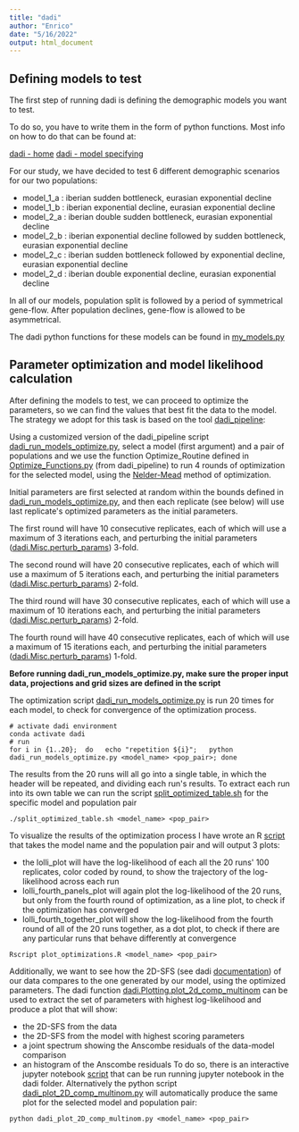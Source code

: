 ```yaml
---
title: "dadi"
author: "Enrico"
date: "5/16/2022"
output: html_document
---
```


## Defining models to test

The first step of running dadi is defining the demographic models you want to test.

To do so, you have to write them in the form of python functions. Most info on how to do that can be found at:

[dadi - home](https://dadi.readthedocs.io/en/latest/)
[dadi - model specifying](https://dadi.readthedocs.io/en/latest/user-guide/specifying-a-model/)

For our study, we have decided to test 6 different demographic scenarios for our two populations:
  - model_1_a : iberian sudden bottleneck, eurasian exponential decline
  - model_1_b : iberian exponential decline, eurasian exponential decline
  - model_2_a : iberian double sudden bottleneck, eurasian exponential decline
  - model_2_b : iberian exponential decline followed by sudden bottleneck, eurasian exponential decline
  - model_2_c : iberian sudden bottleneck followed by exponential decline, eurasian exponential decline
  - model_2_d : iberian double exponential decline, eurasian exponential decline

In all of our models, population split is followed by a period of symmetrical gene-flow. After population declines, gene-flow is allowed to be asymmetrical.

The dadi python functions for these models can be found in [my_models.py](./my_models.py)

## Parameter optimization and model likelihood calculation

After defining the models to test, we can proceed to optimize the parameters, so we can find the values that best fit the data to the model. The strategy we adopt for this task is based on the tool [dadi_pipeline](https://github.com/dportik/dadi_pipeline):

Using a customized version of the dadi_pipeline script [dadi_run_models_optimize.py](./dadi_run_models_optimize.py), select a model (first argument) and a pair of populations  and we use the function Optimize_Routine defined in [Optimize_Functions.py](./Optimize_Functions.py) (from dadi_pipeline) to run 4 rounds of optimization for the selected model, using the [Nelder-Mead](https://dadi.readthedocs.io/en/latest/api/dadi/Inference.html#dadi.Inference.optimize_log_fmin) method of optimization.

Initial parameters are first selected at random within the bounds defined in [dadi_run_models_optimize.py](./dadi_run_models_optimize.py), and then each replicate (see below) will use last replicate's optimized parameters as the initial parameters.

The first round will have 10 consecutive replicates, each of which will use a maximum of 3 iterations each, and perturbing the initial parameters ([dadi.Misc.perturb_params](https://dadi.readthedocs.io/en/latest/api/dadi/Misc.html#dadi.Misc.perturb_params)) 3-fold.

The second round will have 20 consecutive replicates, each of which will use a maximum of 5 iterations each, and perturbing the initial parameters ([dadi.Misc.perturb_params](https://dadi.readthedocs.io/en/latest/api/dadi/Misc.html#dadi.Misc.perturb_params)) 2-fold.

The third round will have 30 consecutive replicates, each of which will use a maximum of 10 iterations each, and perturbing the initial parameters ([dadi.Misc.perturb_params](https://dadi.readthedocs.io/en/latest/api/dadi/Misc.html#dadi.Misc.perturb_params)) 2-fold.

The fourth round will have 40 consecutive replicates, each of which will use a maximum of 15 iterations each, and perturbing the initial parameters ([dadi.Misc.perturb_params](https://dadi.readthedocs.io/en/latest/api/dadi/Misc.html#dadi.Misc.perturb_params)) 1-fold.

**Before running dadi_run_models_optimize.py, make sure the proper input data, projections and grid sizes are defined in the script**

The optimization script [dadi_run_models_optimize.py](./dadi_run_models_optimize.py) is run 20 times for each model, to check for convergence of the optimization process.
```{bash}
# activate dadi environment
conda activate dadi
# run 
for i in {1..20};  do   echo "repetition ${i}";   python dadi_run_models_optimize.py <model_name> <pop_pair>; done
```
The results from the 20 runs will all go into a single table, in which the header will be repeated, and dividing each run's results. To extract each run into its own table we can run the script [split_optimized_table.sh](./split_optimized_table.sh) for the specific model and population pair
```{bash}
./split_optimized_table.sh <model_name> <pop_pair>
```
To visualize the results of the optimization process I have wrote an R [script](./plot_optimizations.R) that takes the model name and the population pair and will output 3 plots:
 - the lolli_plot will have the log-likelihood of each all the 20 runs' 100 replicates, color coded by round, to show the trajectory of the        log-likelihood across each run
 - lolli_fourth_panels_plot will again plot the log-likelihood of the 20 runs, but only from the fourth round of optimization, as a line plot,     to check if the optimization has converged
 - lolli_fourth_together_plot will show the log-likelihood from the fourth round of all of the 20 runs together, as a dot plot, to check if        there are any particular runs that behave differently at convergence
```{bash}
Rscript plot_optimizations.R <model_name> <pop_pair>
```
Additionally, we want to see how the 2D-SFS (see dadi [documentation](https://dadi.readthedocs.io/en/latest/user-guide/plotting/)) of our data compares to the one generated by our model, using the optimized parameters. The dadi function [dadi.Plotting.plot_2d_comp_multinom](https://dadi.readthedocs.io/en/latest/api/dadi/Plotting.html#dadi.Plotting.plot_2d_comp_multinom) can be used to extract the set of parameters with highest log-likelihood and produce a plot that will show:
 - the 2D-SFS from the data
 - the 2D-SFS from the model with highest scoring parameters
 - a joint spectrum showing the Anscombe residuals of the data-model comparison
 - an histogram of the Anscombe residuals
To do so, there is an interactive jupyter notebook [script](./plotting_interactively.ipynb) that can be run running jupyter notebook in the dadi folder. Alternatively the python script [dadi_plot_2D_comp_multinom.py](./dadi_plot_2D_comp_multinom.py) will automatically produce the same plot for the selected model and population pair:
```{bash}
python dadi_plot_2D_comp_multinom.py <model_name> <pop_pair>
```
